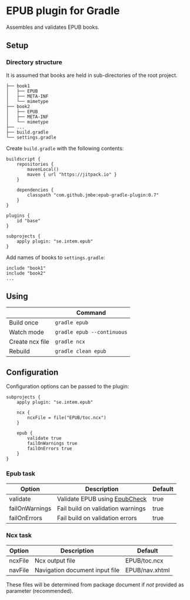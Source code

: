 # EPUB plugin for Gradle

Assembles and validates EPUB books.

## Setup

### Directory structure

It is assumed that books are held in sub-directories of the root project.

    ├── book1
    │   ├── EPUB
    │   ├── META-INF
    │   └── mimetype
    ├── book2
    │   ├── EPUB
    │   ├── META-INF
    │   └── mimetype
    ├── ...
    ├── build.gradle
    └── settings.gradle

Create `build.gradle` with the following contents:

    buildscript {
        repositories {
            mavenLocal()
            maven { url "https://jitpack.io" }
        }
    
        dependencies {
            classpath "com.github.jmbe:epub-gradle-plugin:0.7"
        }
    }

    plugins {
        id "base"
    }
    
    subprojects {
        apply plugin: "se.intem.epub"
    }

Add names of books to `settings.gradle`:

    include "book1"
    include "book2"
    ...


## Using

| | Command |
| --- | --- |
| Build once | `gradle epub` | 
| Watch mode | `gradle epub --continuous` |
| Create ncx file | `gradle ncx` |
| Rebuild | `gradle clean epub` |

## Configuration

Configuration options can be passed to the plugin:

    subprojects {
        apply plugin: "se.intem.epub"
        
        ncx {
            ncxFile = file("EPUB/toc.ncx")
        }
    
        epub {
            validate true
            failOnWarnings true
            failOnErrors true
        }
    }

### Epub task

| Option | Description | Default |
| --- | --- | --- |
| validate | Validate EPUB using [EpubCheck](https://github.com/IDPF/epubcheck/) | true |
| failOnWarnings | Fail build on validation warnings | true |
| failOnErrors | Fail build on validation errors | true |

### Ncx task

| Option | Description | Default |
| --- | --- | --- |
| ncxFile | Ncx output file | EPUB/toc.ncx |
| navFile | Navigation document input file | EPUB/nav.xhtml |

These files will be determined from package document if *not* provided as parameter (recommended).
